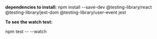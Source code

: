**dependencies to install:**
npm install --save-dev @testing-library/react @testing-library/jest-dom @testing-library/user-event jest



**To see the watch test:**


npm test -- --watch
